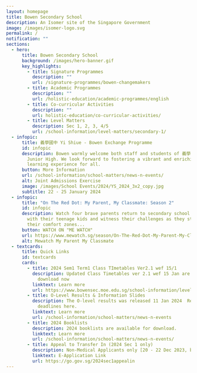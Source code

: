 ```yaml
---
layout: homepage
title: Bowen Secondary School
description: An Isomer site of the Singapore Government
image: /images/isomer-logo.svg
permalink: /
notification: ""
sections:
  - hero:
      title: Bowen Secondary School
      background: /images/hero-banner.gif
      key_highlights:
        - title: Signature Programmes
          description: ""
          url: /signature-programmes/bowen-changemakers
        - title: Academic Programmes
          description: ""
          url: /holistic-education/academic-programmes/english
        - title: Co-curricular Activities
          description: ""
          url: holistic-education/co-curricular-activities/
        - title: Level Matters
          description: Sec 1, 2, 3, 4/5
          url: /school-information/level-matters/secondary-1/
  - infopic:
      title: 義學國中 Yi Shiue - Bowen Exchange Programme
      id: infopic
      description: Bowen warmly welcome both staff and students of 義學國中 Yi Shiue
        Junior High. We look forward to fostering a vibrant and enriching
        learning experience for all.
      button: More Information
      url: /school-information/school-matters/news-n-events/
      alt: Joint Admissions Exercise
      image: /images/School Events/2024/YS_2024_3x2_copy.jpg
      subtitle: 22 - 25 January 2024
  - infopic:
      title: "On The Red Dot: My Parent, My Classmate: Season 2"
      id: infopic
      description: Watch four brave parents return to secondary school to reconnect
        with their teenage kids and witness their challenges as they step out of
        their comfort zones...
      button: WATCH ON "ME WATCH"
      url: https://www.mewatch.sg/season/On-The-Red-Dot-My-Parent-My-Classmate-S2-432815
      alt: Mewatch My Parent My Classmate
  - textcards:
      title: Quick Links
      id: textcards
      cards:
        - title: 2024 Sem1 Term1 Class TImetables Ver2.1 wef 15/1
          description: Updated Class Timetables ver 2.1 wef 15 Jan are available to
            download now
          linktext: Learn more
          url: https://www.bowensec.moe.edu.sg/school-information/level-matters/secondary-1/class-timetables/
        - title: O-Level Results & Information Slides
          description: The O-level results was released 11 Jan 2024  Review key info &
            deadlines here.
          linktext: Learn more
          url: /school-information/school-matters/news-n-events
        - title: 2024 Booklists
          description: 2024 booklists are available for download.
          linktext: Learn more
          url: /school-information/school-matters/news-n-events/
        - title: Appeal to Transfer In (2024 Sec 1 only)
          description: Non-Medical Applicants only [20 - 22 Dec 2023, by 5pm]
          linktext: E-Application Link
          url: https://go.gov.sg/2024sec1appealin
---
```

